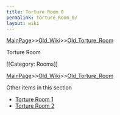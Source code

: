 ```yaml
---
title: Torture Room 0
permalink: Torture_Room_0/
layout: wiki
---
```


[MainPage](/keeperrl_wiki/ "wikilink")>>[Old_Wiki](/keeperrl_wiki/Old_Wiki "wikilink")>>[Old_Torture_Room](/keeperrl_wiki/Old_Torture_Room "wikilink")

Torture Room

[[Category: Rooms]]

[MainPage](/keeperrl_wiki/ "wikilink")>>[Old_Wiki](/keeperrl_wiki/Old_Wiki "wikilink")>>[Old_Torture_Room](/keeperrl_wiki/Old_Torture_Room "wikilink")

Other items in this section
-    [Torture Room 1](/keeperrl_wiki/Torture_Room_1 "wikilink")
-    [Torture Room 2](/keeperrl_wiki/Torture_Room_2 "wikilink")
